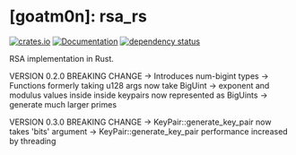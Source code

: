 # [goatm0n]: rsa_rs

[![crates.io][crate-image]][crate-link]
[![Documentation][doc-image]][doc-link]
[![dependency status][deps-image]][deps-link]

RSA implementation in Rust.

VERSION 0.2.0 BREAKING CHANGE
-> Introduces num-bigint types 
-> Functions formerly taking u128 args now take BigUint
-> exponent and modulus values inside inside keypairs now represented as BigUints
-> generate much larger primes

VERSION 0.3.0 BREAKING CHANGE
-> KeyPair::generate_key_pair now takes 'bits' argument
-> KeyPair::generate_key_pair performance increased by threading

[//]: # (badges)

[crate-image]: https://buildstats.info/crate/rsa_rs
[crate-link]: https://crates.io/crates/rsa_rs
[doc-image]: https://docs.rs/rsa_rs/badge.svg
[doc-link]: https://docs.rs/rsa_rs
[deps-image]: https://deps.rs/repo/github/goatm0n/rsa_rs/status.svg
[deps-link]: https://deps.rs/repo/github/goatm0n/rsa_rs
